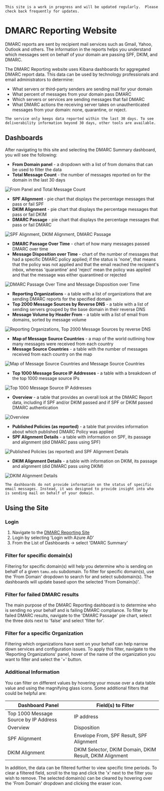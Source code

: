 ```admonish info
This site is a work in progress and will be updated regularly.  Please check back frequently for updates.
```

# DMARC Reporting Website

DMARC reports are sent by recipient mail services such as Gmail, Yahoo, Outlook and others. The information in the reports helps you understand which messages sent on behalf of your domain are passing SPF, DKIM, and DMARC.

The DMARC Reporting website uses Kibana dashboards for aggregated DMARC report data.  This data can be used by technology professionals and email administrators to determine:

- What servers or third-party senders are sending mail for your domain
- What percent of messages from your domain pass DMARC
- Which servers or services are sending messages that fail DMARC
- What DMARC actions the receiving server takes on unauthenticated messages from your domain: none, quarantine, or reject.

```admonish info
The service only keeps data reported within the last 30 days. To see deliverability information beyond 30 days, other tools are available.
```

## Dashboards

After navigating to this site and selecting the DMARC Summary dashboard, you will see the following:

- **From Domain panel** - a dropdown with a list of from domains that can be used to filter the data
- **Total Message Count** - the number of messages reported on for the domain in the last 30 days

![From Panel and Total Message Count](./img/dr-from-count.png)

- **SPF Alignment** - pie chart that displays the percentage messages that pass or fail SPF
- **DKIM Alignment** - pie chart that displays the percentage messages that pass or fail DKIM
- **DMARC Passage** - pie chart that displays the percentage messages that pass or fail DMARC

![SPF Alignment, DKIM Alignment, DMARC Passage](./img/dr-alignment.png)

- **DMARC Passage Over Time** - chart of how many messages passed DMARC over time
- **Message Disposition over Time** -  chart of the number of messages that had a specific DMARC policy applied; if the status is 'none', that means that the policy was not applied and that the email reached the recipient's inbox, whereas 'quarantine' and 'reject' mean the policy was applied and that the message was either quarantined or rejected

![DMARC Passage Over Time and Message Disposition over Time](./img/dr-over-time.png)

- **Reporting Organizations** - a table with a list of organizations that are sending DMARC reports for the specified domain
- **Top 2000 Message Sources by Reverse DNS** - a table with a list of sending servers grouped by the base domain in their reverse DNS
- **Message Volume by Header From** - a table with a list of email from domains, sorted by message volume

![Reporting Organizations, Top 2000 Message Sources by reverse DNS](./img/dr-orgs-top-2000-volume.png)

- **Map of Message Source Countries** - a map of the world outlining how many messages were received from each country
- **Message Source Countries** - a table with the number of messages received from each country on the map

![Map of Message Source Countries and Message Source Countries](./img/dr-map-countries.png)

- **Top 1000 Message Source IP Addresses** - a table with a breakdown of the top 1000 message source IPs

![Top 1000 Message Source IP Addresses](./img/dr-top-1000.png)

- **Overview** - a table that provides an overall look at the DMARC Report data, including if SPF and/or DKIM passed and if SPF or DKIM passed DMARC authentication

![Overview](./img/dr-overview.png)

- **Published Policies (as reported)** - a table that provides information about which published DMARC Policy was applied
- **SPF Alignment Details** - a table with information on SPF, its passage and alignment (did DMARC pass using SPF)

![Published Policies (as reported) and SPF Alignment Details](./img/dr-publised-policies-spf-alignment.png)

- **DKIM Alignment Details** - a table with information on DKIM, its passage and alignment (did DMARC pass using DKIM)

![DKIM Alignment Details](./img/dr-dkim-alignment.png)

```admonish warning
The dashboards do not provide information on the status of specific email messages. Instead, it was designed to provide insight into who is sending mail on behalf of your domain.
```

## Using the Site

### Login

1) Navigate to the [DMARC Reporting Site](https://dmarc.kb.us-east-2.aws.elastic-cloud.com)
2) Login by selecting 'Login with Azure AD'
3) From the List of Dashboards -> select 'DMARC Summary'

### Filter for specific domain(s)

Filtering for specific domain(s) will help you determine who is sending on behalf of a given `tamu.edu` subdomain.  To filter for specific domain(s), use the 'From Domain' dropdown to search for and select subdomain(s).  The dashboards will update based upon the selected 'From Domain(s)'.

### Filter for failed DMARC results

The main purpose of the DMARC Reporting dashboard is to determine who is sending no your behalf and is failing DMARC compliance.  To filter by failed DMARC results, navigate to the 'DMARC Passage' pie chart, select the three dots next to 'false' and select 'filter for'.

### Filter for a specific Organization

Filtering which organizations have sent on your behalf can help narrow down services and configuration issues.  To apply this filter, navigate to the 'Reporting Organizations' panel, hover of the name of the organization you want to filter and select the '+' button.

### Additional Information

You can filter on different values by hovering your mouse over a data table value and using the magnifying glass icons.  Some additional filters that could be helpful are:

| Dashboard Panel | Field(s) to Filter |
| -------- | ------- |
| Top 1000 Message Source by IP Address | IP address |
| Overview | Disposition |
| SPF Alignment | Envelope From, SPF Result, SPF Alignment |
| DKIM Alignment | DKIM Selector, DKIM Domain, DKIM Result, DKIM Alignment |

In addition, the data can be filtered further to view specific time periods.  To clear a filtered field, scroll to the top and click the 'x' next to the filter you wish to remove.  The selected domain(s) can be cleared by hovering over the 'From Domain' dropdown and clicking the eraser icon.
